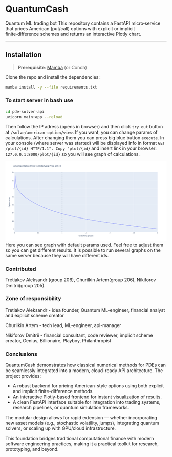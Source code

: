 # QuantumCash
Quantum ML trading bot
This repository contains a FastAPI micro‑service that prices American (put/call) options with explicit or implicit finite‑difference schemes and returns an interactive Plotly chart.

---
## Installation

> **Prerequisite**: [Mamba](https://mamba.readthedocs.io/) (or Conda) 

Clone the repo and install the dependencies:

```bash
mamba install -y --file requirements.txt
```
### To start server in bash use
```bash
cd pde-solver-api
uvicorn main:app --reload
```

Then follow the IP adress (opens in browser) and then click ```try out``` button at ```/solve/american-option/view```. If you want, you can change params of calculations. After changing them you can press big blue button ```execute```. In your console (where server was started) will be displayed info in format ```GET /plot/{id} HTTP/1.1". Copy "plot/{id}``` and insert link in your browser: ```127.0.0.1:8000/plot/{id}``` so you will see graph of calculations.

![plot](pde-solver-api/default_params.png?raw=true)
Here you can see graph with default params used. Feel free to adjust them so you can get different results. It is possible to run several graphs on the same server because they will have different ids.

### Contributed

Tretiakov Aleksandr (group 206), Churilkin Artem(group 206), Nikiforov Dmitrii(group 205).

### Zone of responsibility

Tretiakov Aleksandr - idea founder, Quantum ML-engineer, financial analyst and explicit scheme creator

Churilkin Artem - tech lead, ML-engineer, api-manager  

Nikiforov Dmitrii - financial consultant, code reviewer, implicit scheme creator, Genius, Billionaire, Playboy, Philanthropist

### Conclusions

QuantumCash demonstrates how classical numerical methods for PDEs can be seamlessly integrated into a modern, cloud-ready API architecture. The project provides:

- A robust backend for pricing American-style options using both explicit and implicit finite-difference methods.
- An interactive Plotly-based frontend for instant visualization of results.
- A clean FastAPI interface suitable for integration into trading systems, research pipelines, or quantum simulation frameworks.

The modular design allows for rapid extension — whether incorporating new asset models (e.g., stochastic volatility, jumps), integrating quantum solvers, or scaling up with GPU/cloud infrastructure.

This foundation bridges traditional computational finance with modern software engineering practices, making it a practical toolkit for research, prototyping, and beyond.
